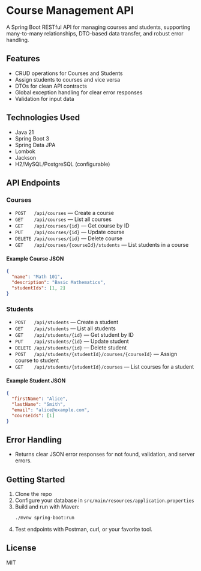# Course Management API

A Spring Boot RESTful API for managing courses and students, supporting many-to-many relationships, DTO-based data transfer, and robust error handling.

## Features

- CRUD operations for Courses and Students
- Assign students to courses and vice versa
- DTOs for clean API contracts
- Global exception handling for clear error responses
- Validation for input data

## Technologies Used

- Java 21
- Spring Boot 3
- Spring Data JPA
- Lombok
- Jackson
- H2/MySQL/PostgreSQL (configurable)

## API Endpoints

### Courses

- `POST   /api/courses` — Create a course
- `GET    /api/courses` — List all courses
- `GET    /api/courses/{id}` — Get course by ID
- `PUT    /api/courses/{id}` — Update course
- `DELETE /api/courses/{id}` — Delete course
- `GET    /api/courses/{courseId}/students` — List students in a course

#### Example Course JSON

```json
{
  "name": "Math 101",
  "description": "Basic Mathematics",
  "studentIds": [1, 2]
}
```

### Students

- `POST   /api/students` — Create a student
- `GET    /api/students` — List all students
- `GET    /api/students/{id}` — Get student by ID
- `PUT    /api/students/{id}` — Update student
- `DELETE /api/students/{id}` — Delete student
- `POST   /api/students/{studentId}/courses/{courseId}` — Assign course to student
- `GET    /api/students/{studentId}/courses` — List courses for a student

#### Example Student JSON

```json
{
  "firstName": "Alice",
  "lastName": "Smith",
  "email": "alice@example.com",
  "courseIds": [1]
}
```

## Error Handling

- Returns clear JSON error responses for not found, validation, and server errors.

## Getting Started

1. Clone the repo
2. Configure your database in `src/main/resources/application.properties`
3. Build and run with Maven:
   ```sh
   ./mvnw spring-boot:run
   ```
4. Test endpoints with Postman, curl, or your favorite tool.

## License

MIT
